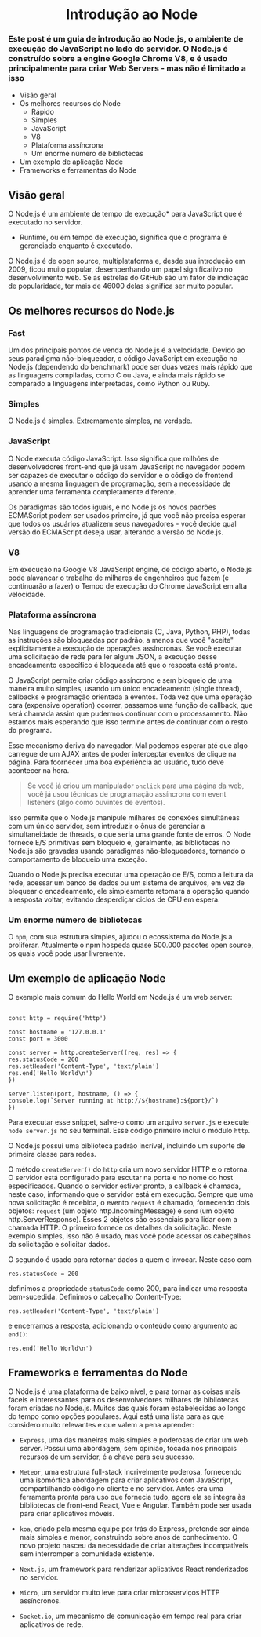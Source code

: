 <h1 align="center"> Introdução ao Node </h1>

### Este post é um guia de introdução ao Node.js, o ambiente de execução do JavaScript no lado do servidor. O Node.js é construído sobre a engine Google Chrome V8, e é usado principalmente para criar Web Servers - mas não é limitado a isso

- Visão geral
- Os melhores recursos do Node
  - Rápido
  - Simples
  - JavaScript
  - V8
  - Plataforma assíncrona
  - Um enorme número de bibliotecas
- Um exemplo de aplicação Node
- Frameworks e ferramentas do Node

## Visão geral

O Node.js é um ambiente de tempo de execução* para JavaScript que é executado no servidor.

* Runtime, ou em tempo de execução, significa que o programa é gerenciado enquanto é executado.

O Node.js é de open source, multiplataforma e, desde sua introdução em 2009, ficou muito popular, desempenhando um papel significativo no desenvolvimento web. Se as estrelas do GitHub são um
fator de indicação de popularidade, ter mais de 46000 delas significa ser muito popular.

## Os melhores recursos do Node.js

### Fast 

Um dos principais pontos de venda do Node.js é a velocidade. Devido ao seus paradigma não-bloqueador, o código JavaScript em execução no Node.js (dependendo do benchmark) pode ser duas vezes mais rápido que as linguagens compiladas, como C ou Java, e ainda mais rápido se comparado a linguagens interpretadas, como Python ou Ruby.

### Simples

O Node.js é simples. Extremamente simples, na verdade.

### JavaScript

O Node executa código JavaScript. Isso significa que milhões de desenvolvedores front-end que já usam JavaScript no navegador podem ser capazes de executar o código do servidor e o código do frontend usando a mesma linguagem de programação, sem a necessidade de aprender uma ferramenta completamente diferente.

Os paradigmas são todos iguais, e no Node.js os novos padrões ECMAScript podem ser usados primeiro, já que você não precisa esperar que todos os usuários atualizem seus navegadores - você decide qual versão do ECMAScript deseja usar, alterando a versão do Node.js.

### V8

Em execução na Google V8 JavaScript engine, de código aberto, o Node.js pode alavancar o trabalho de milhares de engenheiros que fazem (e continuarão a fazer) o Tempo de execução do Chrome JavaScript em alta velocidade.

### Plataforma assíncrona

Nas linguagens de programação tradicionais (C, Java, Python, PHP), todas as instruções são bloqueadas por
padrão, a menos que você "aceite" explicitamente a execução de operações assíncronas. Se você executar uma
solicitação de rede para ler algum JSON, a execução desse encadeamento específico é bloqueada até que o
resposta está pronta.

O JavaScript permite criar código assíncrono e sem bloqueio de uma maneira muito simples,
usando um único encadeamento (single thread), callbacks e programação orientada a eventos. Toda vez
que uma operação cara (expensive operation) ocorrer, passamos uma função de callback, que será chamada assim que pudermos
continuar com o processamento. Não estamos mais esperando que isso termine antes de continuar com o resto
do programa.

Esse mecanismo deriva do navegador. Mal podemos esperar até que algo carregue de um AJAX
antes de poder interceptar eventos de clique na página. Para foornecer uma boa experiência ao usuário, tudo deve acontecer na hora.

> Se você já criou um manipulador `onclick` para uma página da web, você já usou técnicas de programação assíncrona com event listeners (algo como ouvintes de eventos).

Isso permite que o Node.js manipule milhares de conexões simultâneas com um único servidor,
sem introduzir o ônus de gerenciar a simultaneidade de threads, o que seria uma grande
fonte de erros.
O Node fornece E/S primitivas sem bloqueio e, geralmente, as bibliotecas no Node.js são gravadas usando
paradigmas não-bloqueadores, tornando o comportamento de bloqueio uma exceção.

Quando o Node.js precisa executar uma operação de E/S, como a leitura da rede, acessar um
banco de dados ou um sistema de arquivos, em vez de bloquear o encadeamento, ele simplesmente retomará a
operação quando a resposta voltar, evitando desperdiçar ciclos de CPU em espera.

### Um enorme número de bibliotecas

O `npm`, com sua estrutura simples, ajudou o ecossistema do Node.js a proliferar. Atualmente o npm hospeda quase 500.000 pacotes open source, os quais você pode usar livremente.

## Um exemplo de aplicação Node

O exemplo mais comum do Hello World em Node.js é um web server:

```

const http = require('http')

const hostname = '127.0.0.1'
const port = 3000

const server = http.createServer((req, res) => {
res.statusCode = 200
res.setHeader('Content-Type', 'text/plain')
res.end('Hello World\n')
})

server.listen(port, hostname, () => {
console.log(`Server running at http://${hostname}:${port}/`)
})

```

Para executar esse snippet, salve-o como um arquivo `server.js` e execute `node server.js` no seu terminal.
Esse código primeiro inclui o módulo `http`.

O Node.js possui uma biblioteca padrão incrível, incluindo um suporte de primeira classe para redes.

O método `createServer()` do `http` cria um novo servidor HTTP e o retorna.
O servidor está configurado para escutar na porta e no nome do host especificados. Quando o servidor estiver pronto, a callback é chamada, neste caso, informando que o servidor está em execução.
Sempre que uma nova solicitação é recebida, o evento `request` é chamado, fornecendo dois objetos:
`request` (um objeto http.IncomingMessage) e `send` (um objeto http.ServerResponse).
Esses 2 objetos são essenciais para lidar com a chamada HTTP.
O primeiro fornece os detalhes da solicitação. Neste exemplo simples, isso não é usado, mas você pode
acessar os cabeçalhos da solicitação e solicitar dados.

O segundo é usado para retornar dados a quem o invocar.
Neste caso com

```
res.statusCode = 200
```

definimos a propriedade `statusCode` como 200, para indicar uma resposta bem-sucedida.
Definimos o cabeçalho Content-Type:

```
res.setHeader('Content-Type', 'text/plain')
```

e encerramos a resposta, adicionando o conteúdo como argumento ao `end()`:

```
res.end('Hello World\n')
```

## Frameworks e ferramentas do Node

O Node.js é uma plataforma de baixo nível, e para tornar as coisas mais fáceis e interessantes para os desenvolvedores
milhares de bibliotecas foram criadas no Node.js.
Muitos das quais foram estabelecidas ao longo do tempo como opções populares. Aqui está uma lista para
as que considero muito relevantes e que valem a pena aprender:

- `Express`, uma das maneiras mais simples e poderosas de criar um web server. Possui uma abordagem, sem opinião, focada nos principais recursos de um servidor, é a chave para seu sucesso.

- `Meteor`, uma estrutura full-stack incrivelmente poderosa, fornecendo uma isomórfica
abordagem para criar aplicativos com JavaScript, compartilhando código no cliente e no servidor.
Antes era uma ferramenta pronta para uso que fornecia tudo, agora ela se integra às bibliotecas de front-end
React, Vue e Angular. Também pode ser usada para criar aplicativos móveis.

- `koa`, criado pela mesma equipe por trás do Express, pretende ser ainda mais simples e menor,
construindo sobre anos de conhecimento. O novo projeto nasceu da necessidade de criar
alterações incompatíveis sem interromper a comunidade existente.

- `Next.js`, um framework para renderizar aplicativos React renderizados no servidor.

- `Micro`, um servidor muito leve para criar microsserviços HTTP assíncronos.

- `Socket.io`, um mecanismo de comunicação em tempo real para criar aplicativos de rede.

